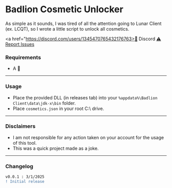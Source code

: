 # Badlion Cosmetic Unlocker
As simple as it sounds, I was tired of all the attention going to Lunar Client (ex. LCQT), so I wrote a little script to unlock all cosmetics.

<a href="https://discord.com/users/1345470765432176763>💬 Discord</a>
<a href="https://github.com/istoleurbtcin2018/badlion-unlocker/issues">⚠️ Report Issues</a>

### Requirements

- A 🧠

---

### Usage

- Place the provided DLL (in releases tab) into your `%appdata%\Badlion Client\data\jdk-x\bin` folder.
- Place `cosmetics.json` in your root C:\ drive.

---

### Disclaimers

- I am not responsible for any action taken on your account for the usage of this tool.
- This was a quick project made as a joke.

---

### Changelog

```diff
v0.0.1 : 3/1/2025
! Initial release
```

